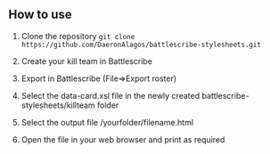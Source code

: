## How to use

1. Clone the repository
	`git clone https://github.com/DaeronAlagos/battlescribe-stylesheets.git`
	
2. Create your kill team in Battlescribe

3. Export in Battlescribe (File=>Export roster)

4. Select the data-card.xsl file in the newly created battlescribe-stylesheets/killteam folder

5. Select the output file /yourfolder/filename.html

6. Open the file in your web browser and print as required